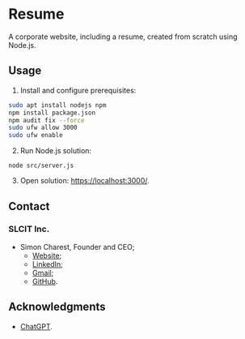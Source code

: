# Resume
A corporate website, including a resume, created from scratch using Node.js.

## Usage

1. Install and configure prerequisites:
```bash
sudo apt install nodejs npm
npm install package.json
npm audit fix --force
sudo ufw allow 3000
sudo ufw enable
```
2. Run Node.js solution:
```
node src/server.js
```
3. Open solution: [https://localhost:3000/](https://localhost:3000/).

## Contact
### SLCIT Inc.
- Simon Charest, Founder and CEO;
    - [Website](https://slcit.8bit.ca);
    - [LinkedIn](https://www.linkedin.com/in/simoncharest/);
    - [Gmail](mailto:simoncharest@gmail.com);
    - [GitHub](https://github.com/Simon-Charest/).

## Acknowledgments
- [ChatGPT](https://chat.openai.com/).
